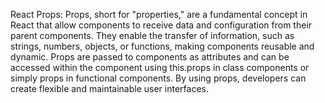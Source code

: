 React Props: Props, short for "properties," are a fundamental concept in React that allow components to receive data and configuration from their parent components. They enable the transfer of information, such as strings, numbers, objects, or functions, making components reusable and dynamic. Props are passed to components as attributes and can be accessed within the component using this.props in class components or simply props in functional components. By using props, developers can create flexible and maintainable user interfaces.

